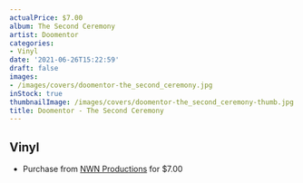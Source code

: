 ```yaml
---
actualPrice: $7.00
album: The Second Ceremony
artist: Doomentor
categories:
- Vinyl
date: '2021-06-26T15:22:59'
draft: false
images:
- /images/covers/doomentor-the_second_ceremony.jpg
inStock: true
thumbnailImage: /images/covers/doomentor-the_second_ceremony-thumb.jpg
title: Doomentor - The Second Ceremony
---
```


## Vinyl
* Purchase from [NWN Productions](http://shop.nwnprod.com/index.php?route=product/product&path=76&product_id=11027&sort=pd.name&order=ASC) for $7.00
